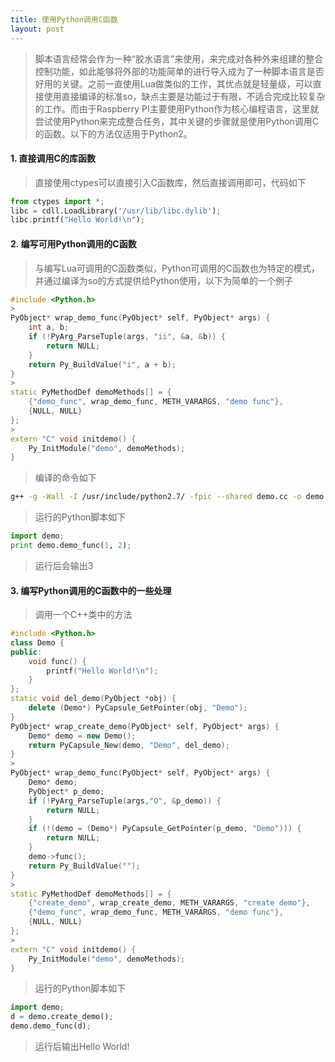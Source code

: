 ```yaml
---
title: 使用Python调用C函数
layout: post
---
```


> 脚本语言经常会作为一种“胶水语言”来使用，来完成对各种外来组建的整合控制功能，如此能够将外部的功能简单的进行导入成为了一种脚本语言是否好用的关键。之前一直使用Lua做类似的工作，其优点就是轻量级，可以直接使用直接编译的标准so，缺点主要是功能过于有限，不适合完成比较复杂的工作。而由于Raspberry PI主要使用Python作为核心编程语言，这里就尝试使用Python来完成整合任务，其中关键的步骤就是使用Python调用C的函数。以下的方法仅适用于Python2。

#### 1. 直接调用C的库函数

> 直接使用ctypes可以直接引入C函数库，然后直接调用即可，代码如下
>
```python
from ctypes import *;
libc = cdll.LoadLibrary('/usr/lib/libc.dylib');
libc.printf("Hello World!\n");
```

#### 2. 编写可用Python调用的C函数

> 与编写Lua可调用的C函数类似，Python可调用的C函数也为特定的模式，并通过编译为so的方式提供给Python使用，以下为简单的一个例子
>
```c++
#include <Python.h>
>
PyObject* wrap_demo_func(PyObject* self, PyObject* args) {
    int a, b;
    if (!PyArg_ParseTuple(args, "ii", &a, &b)) {
        return NULL;
    }
    return Py_BuildValue("i", a + b);
}
>
static PyMethodDef demoMethods[] = {
    {"demo_func", wrap_demo_func, METH_VARARGS, "demo func"},
    {NULL, NULL}
};
>
extern "C" void initdemo() {
    Py_InitModule("demo", demoMethods);
}
```
> 编译的命令如下
>
```bash
g++ -g -Wall -I /usr/include/python2.7/ -fpic --shared demo.cc -o demo.so
```
> 运行的Python脚本如下
>
```python
import demo;
print demo.demo_func(1, 2);
```
> 运行后会输出3

#### 3. 编写Python调用的C函数中的一些处理

> 调用一个C++类中的方法
>
```c++
#include <Python.h>
class Demo {
public:
    void func() {
        printf("Hello World!\n");
    }
};
static void del_demo(PyObject *obj) {
    delete (Demo*) PyCapsule_GetPointer(obj, "Demo");
}
PyObject* wrap_create_demo(PyObject* self, PyObject* args) {
    Demo* demo = new Demo();
    return PyCapsule_New(demo, "Demo", del_demo);
}
>
PyObject* wrap_demo_func(PyObject* self, PyObject* args) {
    Demo* demo;
    PyObject* p_demo;
    if (!PyArg_ParseTuple(args,"O", &p_demo)) {
        return NULL;
    }
    if (!(demo = (Demo*) PyCapsule_GetPointer(p_demo, "Demo"))) {
        return NULL;
    }
    demo->func();
    return Py_BuildValue("");
}
>
static PyMethodDef demoMethods[] = {
    {"create_demo", wrap_create_demo, METH_VARARGS, "create demo"},
    {"demo_func", wrap_demo_func, METH_VARARGS, "demo func"},
    {NULL, NULL}
};
>
extern "C" void initdemo() {
    Py_InitModule("demo", demoMethods);
}
```
> 运行的Python脚本如下
>
```python
import demo;
d = demo.create_demo();
demo.demo_func(d);
```
> 运行后输出Hello World!
